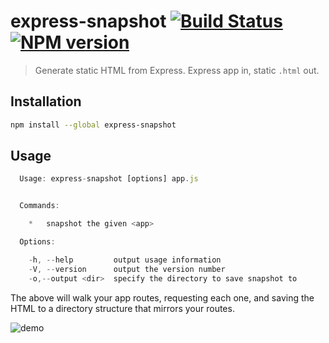 # express-snapshot [![Build Status](https://img.shields.io/travis/alexmingoia/express-snapshot.svg?style=flat)](http://travis-ci.org/alexmingoia/express-snapshot)  [![NPM version](https://img.shields.io/npm/v/express-snapshot.svg?style=flat)](http://badge.fury.io/js/express-snapshot)

> Generate static HTML from Express. Express app in, static `.html` out.

## Installation

```sh
npm install --global express-snapshot
```

## Usage

```javascript
  Usage: express-snapshot [options] app.js


  Commands:

    *   snapshot the given <app>

  Options:

    -h, --help         output usage information
    -V, --version      output the version number
    -o,--output <dir>  specify the directory to save snapshot to
```

The above will walk your app routes, requesting each one, and saving the HTML
to a directory structure that mirrors your routes.

![demo](http://i.imgur.com/RzSPHhS.gif)
